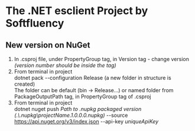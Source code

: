 # The .NET esclient Project by Softfluency

## New version on NuGet

1. In .csproj file, under PropertyGroup tag, in Version tag - change version *(version number should be inside the tag)*  
2. From terminal in project  
dotnet pack --configuration Release (a new folder in structure is created)  
The folder can be default (bin -> Release...) or named folder from PackageOutputPath tag, in PropertyGroup tag of .csproj  
3. From terminal in project  
dotnet nuget push *Path to .nupkg packaged version (.\\.nupkg\projectName.1.0.0.0.nupkg)* --source https://api.nuget.org/v3/index.json --api-key *uniqueApiKey*  